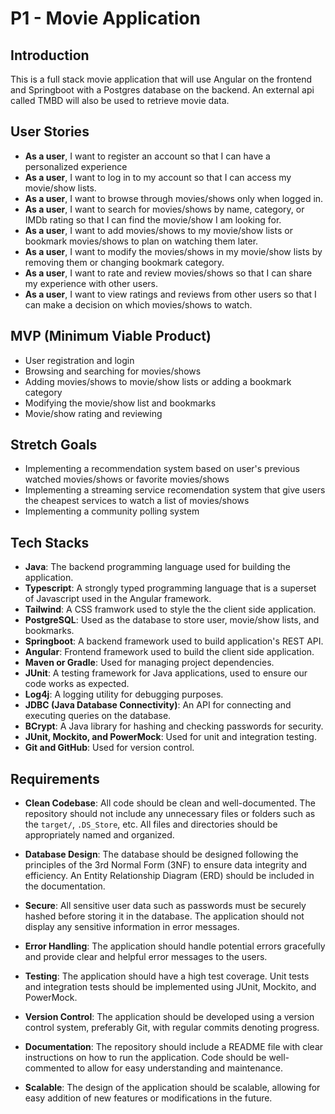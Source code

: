 # P1 - Movie Application

## Introduction

This is a full stack movie application that will use Angular on the frontend and Springboot with a Postgres database on the backend. An external api called TMBD will also be used to retrieve movie data.

## User Stories

- **As a user**, I want to register an account so that I can have a personalized experience
- **As a user**, I want to log in to my account so that I can access my movie/show lists.
- **As a user**, I want to browse through movies/shows only when logged in.
- **As a user**, I want to search for movies/shows by name, category, or IMDb rating so that I can find the movie/show I am looking for.
- **As a user**, I want to add movies/shows to my movie/show lists or bookmark movies/shows to plan on watching them later.
- **As a user**, I want to modify the movies/shows in my movie/show lists by removing them or changing bookmark category.
- **As a user**, I want to rate and review movies/shows so that I can share my experience with other users.
- **As a user**, I want to view ratings and reviews from other users so that I can make a decision on which movies/shows to watch.


## MVP (Minimum Viable Product)

- User registration and login
- Browsing and searching for movies/shows
- Adding movies/shows to movie/show lists or adding a bookmark category
- Modifying the movie/show list and bookmarks
- Movie/show rating and reviewing

## Stretch Goals

- Implementing a recommendation system based on user's previous watched movies/shows or favorite movies/shows
- Implementing a streaming service recomendation system that give users the cheapest services to watch a list of movies/shows
- Implementing a community polling system

## Tech Stacks

- **Java**: The backend programming language used for building the application.
- **Typescript**: A strongly typed programming language that is a superset of Javascript used in the Angular framework.
- **Tailwind**: A CSS framwork used to style the the client side application.
- **PostgreSQL**: Used as the database to store user, movie/show lists, and bookmarks.
- **Springboot**: A backend framework used to build application's REST API.
- **Angular**: Frontend framework used to build the client side application.
- **Maven or Gradle**: Used for managing project dependencies.
- **JUnit**: A testing framework for Java applications, used to ensure our code works as expected.
- **Log4j**: A logging utility for debugging purposes.
- **JDBC (Java Database Connectivity)**: An API for connecting and executing queries on the database.
- **BCrypt**: A Java library for hashing and checking passwords for security.
- **JUnit, Mockito, and PowerMock**: Used for unit and integration testing.
- **Git and GitHub**: Used for version control.

## Requirements

- **Clean Codebase**: All code should be clean and well-documented. The repository should not include any unnecessary files or folders such as the `target/`, `.DS_Store`, etc. All files and directories should be appropriately named and organized.

- **Database Design**: The database should be designed following the principles of the 3rd Normal Form (3NF) to ensure data integrity and efficiency. An Entity Relationship Diagram (ERD) should be included in the documentation.

- **Secure**: All sensitive user data such as passwords must be securely hashed before storing it in the database. The application should not display any sensitive information in error messages.

- **Error Handling**: The application should handle potential errors gracefully and provide clear and helpful error messages to the users.

- **Testing**: The application should have a high test coverage. Unit tests and integration tests should be implemented using JUnit, Mockito, and PowerMock.

- **Version Control**: The application should be developed using a version control system, preferably Git, with regular commits denoting progress.

- **Documentation**: The repository should include a README file with clear instructions on how to run the application. Code should be well-commented to allow for easy understanding and maintenance.

- **Scalable**: The design of the application should be scalable, allowing for easy addition of new features or modifications in the future.

